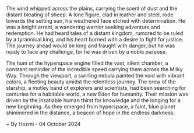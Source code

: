 
The wind whipped across the plains, carrying the scent of dust and the distant bleating of sheep. A lone figure, clad in leather and steel, rode towards the setting sun, his weathered face etched with determination. He was a knight errant, a wandering warrior seeking adventure and redemption. He had heard tales of a distant kingdom, rumored to be ruled by a tyrannical king, and his heart burned with a desire to fight for justice. The journey ahead would be long and fraught with danger, but he was ready to face any challenge, for he was driven by a noble purpose.

The hum of the hyperspace engine filled the vast, silent chamber, a constant reminder of the incredible speed carrying them across the Milky Way. Through the viewport, a swirling nebula painted the void with vibrant colors, a fleeting beauty amidst the relentless journey. The crew of the starship, a motley band of explorers and scientists, had been searching for centuries for a habitable world, a new Eden for humanity. Their mission was driven by the insatiable human thirst for knowledge and the longing for a new beginning. As they emerged from hyperspace, a faint, blue planet shimmered in the distance, a beacon of hope in the endless darkness. 

~ By Hozmi - 04 October 2024
